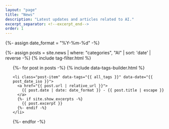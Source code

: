```yaml
---
layout: "page"
title: "News"
description: "Latest updates and articles related to AI."
excerpt_separator: <!--excerpt_end-->
order: 1
---
```


{%- assign date_format = "%Y-%m-%d" -%}

{%- assign posts = site.news | where: "categories", "AI" | sort: 'date' | reverse -%}
{% include tag-filter.html %}

<ul class="post-list">
  {%- for post in posts -%}
    {% include data-tags-builder.html %}

    <li class="post-item" data-tags="{{ all_tags }}" data-date="{{ post_date_iso }}">
      <a href="{{ post.url | relative_url }}">
        {{ post.date | date: date_format }} - {{ post.title | escape }}
      </a>
      {%- if site.show_excerpts -%}
        {{ post.excerpt }}
      {%- endif -%}
    </li>
  {%- endfor -%}
</ul>
